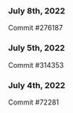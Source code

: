 ### July 8th, 2022

Commit #276187

### July 5th, 2022

Commit #314353


### July 4th, 2022

Commit #72281
